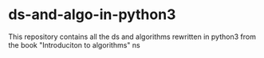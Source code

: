 # ds-and-algo-in-python3
This repository contains all the ds and algorithms rewritten in python3 from the book "Introduciton to algorithms"
ns